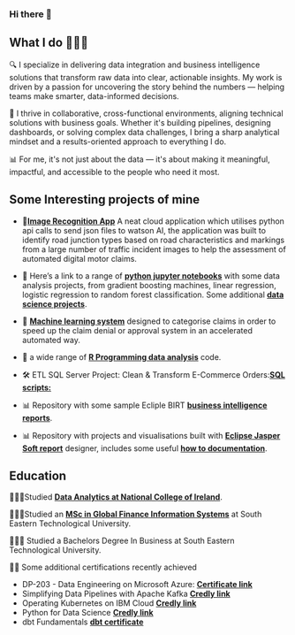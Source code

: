 ### Hi there 👋



## What I do 👨🏻‍💻

🔍 I specialize in delivering data integration and business intelligence solutions that transform raw data into clear, actionable insights. My work is driven by a passion for uncovering the story behind the numbers — helping teams make smarter, data-informed decisions.

🤝 I thrive in collaborative, cross-functional environments, aligning technical solutions with business goals. Whether it's building pipelines, designing dashboards, or solving complex data challenges, I bring a sharp analytical mindset and a results-oriented approach to everything I do.

📊 For me, it's not just about the data — it's about making it meaningful, impactful, and accessible to the people who need it most.


## Some Interesting projects of mine
- 🤖[**Image Recognition App**](https://github.com/JJRyan0/ibm-watson-visual-recognition-system-identifying-junction-types) A neat cloud application which utilises python api calls to send json files to watson AI, the application was built to identify road junction types based on road characteristics and markings from a large number of traffic incident images to help the assessment of automated digital motor claims.

- 🐍 Here’s a link to a range of [**python jupyter notebooks**](https://github.com/JJRyan0/john-python-jupyter-notebooks) with some data analysis projects, from gradient boosting machines, linear regression, logistic regression to random forest classification. Some additional [**data science projects**](https://gist.github.com/JJRyan0).

- 🧠 [**Machine learning system**](https://gist.github.com/JJRyan0/0625271b52cf2ac5cfbffa79f1ab471f) designed to categorise claims in order to speed up the claim denial or approval system in an accelerated automated way.

- 👾 a wide range of [**R Programming data analysis**](https://github.com/JJRyan0/code-R-notebooks-Rshiny-apps) code.

- 🛠️ ETL SQL Server Project: Clean & Transform E-Commerce Orders:[**SQL scripts:**](https://github.com/JJRyan0/ETL_Raw_Transform_Curated_Schema.sql)
  
- 📊 Repository with some sample Ecliple BIRT [**business intelligence reports**](https://github.com/JJRyan0/eclipse-birt-report).
- 📊 Repository with projects and visualisations built with [**Eclipse Jasper Soft report**](https://github.com/JJRyan0/jasper-soft-reports) designer, includes some useful [**how to documentation**](https://github.com/JJRyan0/jasper-soft-reports/tree/main/How%20to%20documents).

## Education

👨🏻‍🎓Studied [**Data Analytics at National College of Ireland**](http://courses.ncirl.ie/index.cfm/page/course/courseId/2372).

👨🏻‍🎓Studied an [**MSc in Global Finance Information Systems**](https://www.wit.ie/schools/business/school_of_business/msc_in_gfis) at South Eastern Technological University.

👨🏻‍🎓 Studied a Bachelors Degree In Business at South Eastern Technological University.

👏🏻 Some additional certifications recently achieved 

- DP-203 - Data Engineering on Microsoft Azure: [**Certificate link**](https://www.udemy.com/certificate/UC-66ebb2ee-c829-4ca3-9e92-0b86e3ae24d3/)
- Simplifying Data Pipelines with Apache Kafka [**Credly link**](https://www.credly.com/badges/105fd5cb-1750-4690-ab75-86aaf63de1e3/linked_in)
- Operating Kubernetes on IBM Cloud [**Credly link**](https://www.credly.com/badges/a0d091ab-123b-435a-b48c-82cf2d8bc9a4/linked_in)
- Python for Data Science [**Credly link**](https://www.credly.com/badges/c79e4eb4-7871-4889-a4eb-bbddcf12d3ba/linked_in)
- dbt Fundamentals [**dbt certificate**](https://credentials.getdbt.com/8ff129f2-1223-47f4-85e9-06b5969bf1d4#acc.63xYluqf)

